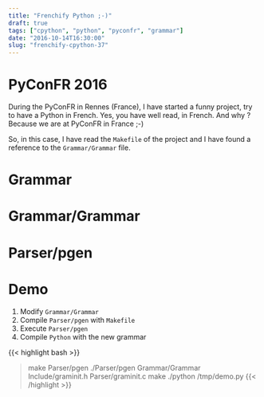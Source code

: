 ```yaml
---
title: "Frenchify Python ;-)"
draft: true
tags: ["cpython", "python", "pyconfr", "grammar"]
date: "2016-10-14T16:30:00"
slug: "frenchify-cpython-37"
---
```


# PyConFR 2016

During the PyConFR in Rennes (France), I have started a funny project, try to have a Python in French. Yes, you have well read, in French. And why ? Because we are at PyConFR in France ;-)

So, in this case, I have read the `Makefile` of the project and I have found a reference to the `Grammar/Grammar` file.

# Grammar

# Grammar/Grammar

# Parser/pgen

# Demo

1. Modify `Grammar/Grammar`
2. Compile `Parser/pgen` with `Makefile`
3. Execute `Parser/pgen`
4. Compile `Python` with the new grammar

{{< highlight bash >}}
> make Parser/pgen
> ./Parser/pgen Grammar/Grammar Include/graminit.h Parser/graminit.c
> make
> ./python /tmp/demo.py
{{< /highlight >}}





